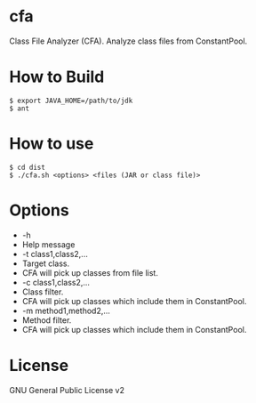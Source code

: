 # cfa
Class File Analyzer (CFA).
Analyze class files from ConstantPool.


# How to Build

```shell
$ export JAVA_HOME=/path/to/jdk
$ ant
```

# How to use

```shell
$ cd dist
$ ./cfa.sh <options> <files (JAR or class file)>
```
# Options

* -h
 * Help message
* -t class1,class2,...
 * Target class.
 * CFA will pick up classes from file list.
* -c class1,class2,...
 * Class filter.
 * CFA will pick up classes which include them in ConstantPool.
* -m method1,method2,...
 * Method filter.
 * CFA will pick up classes which include them in ConstantPool.

# License
GNU General Public License v2

